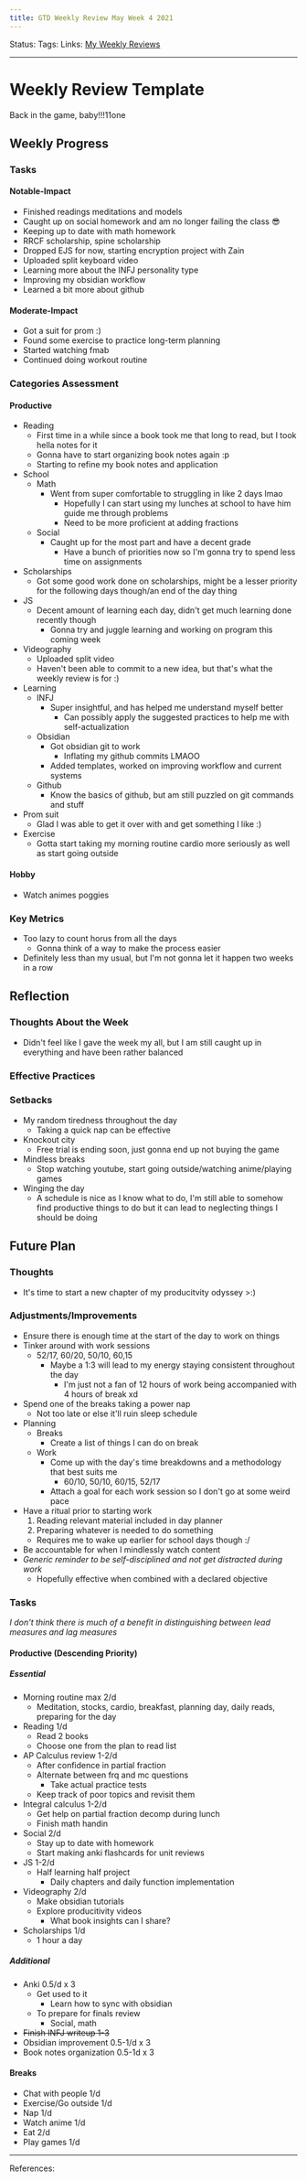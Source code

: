 ```yaml
---
title: GTD Weekly Review May Week 4 2021
---
```

Status:
Tags:
Links: [My Weekly Reviews](out/my-weekly-reviews.md)
___
# Weekly Review Template
Back in the game, baby!!!11one
## Weekly Progress
### Tasks
#### Notable-Impact
- Finished readings meditations and models 
- Caught up on social homework and am no longer failing the class 😎
- Keeping up to date with math homework
- RRCF scholarship, spine scholarship
- Dropped EJS for now, starting encryption project with Zain
- Uploaded split keyboard video
- Learning more about the INFJ personality type
- Improving my obsidian workflow
- Learned a bit more about github
#### Moderate-Impact
- Got a suit for prom :)
- Found some exercise to practice long-term planning
- Started watching fmab
- Continued doing workout routine
### Categories Assessment
#### Productive
- Reading
	- First time in a while since a book took me that long to read, but I took hella notes for it
	- Gonna have to start organizing book notes again :p
	- Starting to refine my book notes and application
- School
	- Math
		- Went from super comfortable to struggling in like 2 days lmao
			- Hopefully I can start using my lunches at school to have him guide me through problems
			- Need to be more proficient at adding fractions
	- Social
		- Caught up for the most part and have a decent grade
			- Have a bunch of priorities now so I'm gonna try to spend less time on assignments
- Scholarships
	- Got some good work done on scholarships, might be a lesser priority for the following days though/an end of the day thing
- JS
	- Decent amount of learning each day, didn't get much learning done recently though
		- Gonna try and juggle learning and working on program this coming week
- Videography
	- Uploaded split video
	- Haven't been able to commit to a new idea, but that's what the weekly review is for :)
- Learning
	- INFJ
		- Super insightful, and has helped me understand myself better
			- Can possibly apply the suggested practices to help me with self-actualization
	- Obsidian
		- Got obsidian git to work
			- Inflating my github commits LMAOO
		- Added templates, worked on improving workflow and current systems
	- Github
		- Know the basics of github, but am still puzzled on git commands and stuff
- Prom suit
	- Glad I was able to get it over with and get something I like :)
- Exercise
	- Gotta start taking my morning routine cardio more seriously as well as start going outside
#### Hobby
- Watch animes poggies
### Key Metrics
- Too lazy to count horus from all the days
	- Gonna think of a way to make the process easier
- Definitely less than my usual, but I'm not gonna let it happen two weeks in a row
## Reflection
### Thoughts About the Week
- Didn't feel like I gave the week my all, but I am still caught up in everything and have been rather balanced
### Effective Practices
### Setbacks
- My random tiredness throughout the day
	- Taking a quick nap can be effective
- Knockout city
	- Free trial is ending soon, just gonna end up not buying the game
- Mindless breaks
	- Stop watching youtube, start going outside/watching anime/playing games
- Winging the day
	- A schedule is nice as I know what to do, I'm still able to somehow find productive things to do but it can lead to neglecting things I should be doing
## Future Plan
### Thoughts
- It's time to start a new chapter of my producitvity odyssey >:)
### Adjustments/Improvements
- Ensure there is enough time at the start of the day to work on things
- Tinker around with work sessions
	- 52/17, 60/20, 50/10, 60,15
		- Maybe a 1:3 will lead to my energy staying consistent throughout the day
			- I'm just not a fan of 12 hours of work being accompanied with 4 hours of break xd
- Spend one of the breaks taking a power nap
	- Not too late or else it'll ruin sleep schedule
- Planning
	- Breaks
		- Create a list of things I can do on break
	- Work
		- Come up with the day's time breakdowns and a methodology that best suits me
			- 60/10, 50/10, 60/15, 52/17
		- Attach a goal for each work session so I don't go at some weird pace
- Have a ritual prior to starting work
	1. Reading relevant material included in day planner
	2. 	Preparing whatever is needed to do something
	- 	Requires me to wake up earlier for school days though :/
- Be accountable for when I mindlessly watch content
- *Generic reminder to be self-disciplined and not get distracted during work*
	- Hopefully effective when combined with a declared objective
### Tasks
*I don't think there is much of a benefit in distinguishing between lead measures and lag measures*
#### Productive (Descending Priority)
##### Essential
- Morning routine max 2/d
	- Meditation, stocks, cardio, breakfast, planning day, daily reads, preparing for the day
- Reading 1/d
	- Read 2 books
	- Choose one from the plan to read list
- AP Calculus review 1-2/d
	- After confidence in partial fraction
	- Alternate between frq and mc questions
		- Take actual practice tests
	- Keep track of poor topics and revisit them
- Integral calculus 1-2/d
	- Get help on partial fraction decomp during lunch
	- Finish math handin 
- Social 2/d
	- Stay up to date with homework
	- Start making anki flashcards for unit reviews
- JS 1-2/d
	- Half learning half project
		- Daily chapters and daily function implementation
- Videography 2/d
	- Make obsidian tutorials
	- Explore producitivity videos
		- What book insights can I share?
- Scholarships 1/d
	- 1 hour a day
##### Additional
- Anki 0.5/d x 3
	- Get used to it
		- Learn how to sync with obsidian
	- To prepare for finals review
		- Social, math
- ~~Finish INFJ writeup 1-3~~
- Obsidian improvement 0.5-1/d x 3
- Book notes organization 0.5-1d x 3
#### Breaks
- Chat with people 1/d
- Exercise/Go outside 1/d
- Nap 1/d
- Watch anime 1/d
- Eat 2/d
- Play games 1/d

___
References: